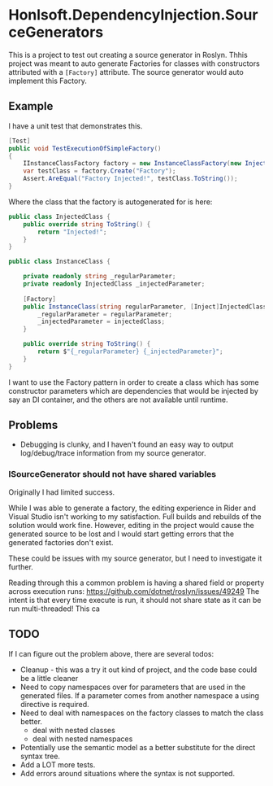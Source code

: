 ﻿# Honlsoft.DependencyInjection.SourceGenerators

This is a project to test out creating a source generator in Roslyn.
Thhis project was meant to auto generate Factories for classes with constructors attributed with a `[Factory]` attribute.
The source generator would auto implement this Factory.


## Example

I have a unit test that demonstrates this.


```csharp
[Test]
public void TestExecutionOfSimpleFactory() 
{
    IInstanceClassFactory factory = new InstanceClassFactory(new InjectedClass());
    var testClass = factory.Create("Factory");
    Assert.AreEqual("Factory Injected!", testClass.ToString());
}
```

Where the class that the factory is autogenerated for is here:

```csharp
public class InjectedClass {
    public override string ToString() {
        return "Injected!";
    }
}

public class InstanceClass {

    private readonly string _regularParameter;
    private readonly InjectedClass _injectedParameter;
    
    [Factory]
    public InstanceClass(string regularParameter, [Inject]InjectedClass injectedClass) {
        _regularParameter = regularParameter;
        _injectedParameter = injectedClass;
    }

    public override string ToString() {
        return $"{_regularParameter} {_injectedParameter}";
    }
}
```

I want to use the Factory pattern in order to create a class which has some constructor parameters which are dependencies that would be injected by say an DI container, and the others are not available until runtime.


## Problems

* Debugging is clunky, and I haven't found an easy way to output log/debug/trace information from my source generator.

### ISourceGenerator should not have shared variables

Originally I had limited success.

While I was able to generate a factory, the editing experience in Rider and Visual Studio isn't working to my satisfaction.
Full builds and rebuilds of the solution would work fine.  However, editing in the project would cause the generated source to be lost and I would start getting errors that the generated factories don't exist.

These could be issues with my source generator, but I need to investigate it further.

Reading through this a common problem is having a shared field or property across execution runs: https://github.com/dotnet/roslyn/issues/49249
The intent is that every time execute is run, it should not share state as it can be run multi-threaded!
This ca

## TODO

If I can figure out the problem above, there are several todos:
* Cleanup - this was a try it out kind of project, and the code base could be a little cleaner
* Need to copy namespaces over for parameters that are used in the generated files.  If a parameter comes from another namespace a using directive is required.
* Need to deal with namespaces on the factory classes to match the class better.
  * deal with nested classes
  * deal with nested namespaces
* Potentially use the semantic model as a better substitute for the direct syntax tree.
* Add a LOT more tests.
* Add errors around situations where the syntax is not supported.
